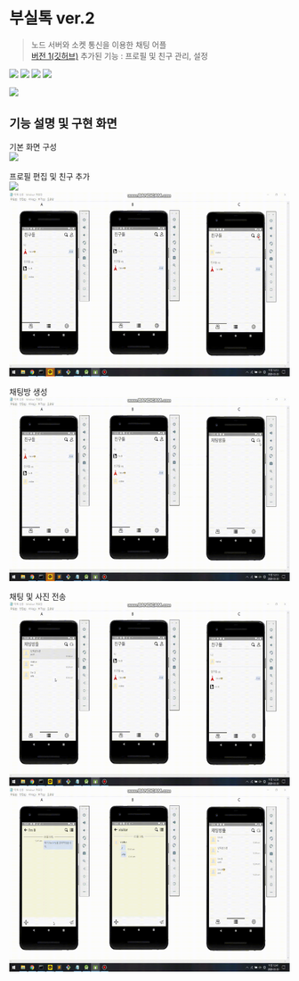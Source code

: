 # 부실톡 ver.2
> 노드 서버와 소켓 통신을 이용한 채팅 어플   
> <a href="https://github.com/WorldOneTop/2019-Hallym-Univ-Data-Project"> 버전 1(깃허브)</a>  추가된 기능 : 프로필 및 친구 관리, 설정

<img src="https://img.shields.io/badge/Android-3DDC84?style=for-the-badge&logo=Android&logoColor=white"> <img src="https://img.shields.io/badge/NodeJS-F7DF1E?style=for-the-badge&logo=JavaScript&logoColor=white"> <img src="https://img.shields.io/badge/Gradle-02303A?style=for-the-badge&logo=Gradle&logoColor=white"> <img src="https://img.shields.io/badge/Java-F80000?style=for-the-badge&logo=Oracle&logoColor=white">


<img src="https://user-images.githubusercontent.com/45085513/220553505-7a8a5f14-56b0-4b7f-b4c3-0f219b7bafa3.png" height="300"/>

## 기능 설명 및 구현 화면
기본 화면 구성<br>
<img src="https://user-images.githubusercontent.com/45085513/220555972-1690ad39-cc15-4b80-950d-676e5b503210.png" height="400"/>   

프로필 편집 및 친구 추가    
<img src="시연%20영상/프로필편집.gif" height="330"/> 
<img src="시연%20영상/친구추가.gif" height="330"/>

채팅방 생성    
<img src="시연%20영상/채팅방생성.gif" height="330"/>     

채팅 및 사진 전송    
<img src="시연%20영상/채팅보내기.gif" height="330"/> 
<img src="시연%20영상/사진보내기.gif" height="330"/>
